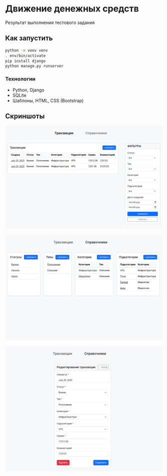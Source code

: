 # Движение денежных средств

Результат выполнения тестового задания

## Как запустить

```bash
python -m venv venv
. env/bin/activate
pip install django
python manage.py runserver
```

### Технологии 
- Python, Django
- SQLite
- Шаблоны, HTML, CSS (Bootstrap)

## Скриншоты

![Home](https://github.com/filimanistr/cash-flow-test-task/blob/master/img/home.png)

![References](https://github.com/filimanistr/cash-flow-test-task/blob/master/img/references.png)

![Create-Edit](https://github.com/filimanistr/cash-flow-test-task/blob/master/img/create-edit.png)

